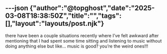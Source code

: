 ---json
{"author":"@topghost","date":"2025-03-08T18:38:50Z","title":"","tags":[],"layout":"layouts/post.njk"}
---
there have been a couple situations recently where I&#x2019;ve felt awkward after mentioning that I had spent some time sitting and listening to music without doing anything else but like&#x2026; music is good? you&#x2019;re the weird ones!!!
